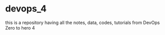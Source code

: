 # devops_4
this is a repository having all the notes, data, codes, tutorials from DevOps Zero to hero 4
